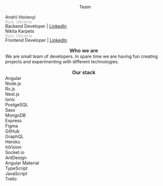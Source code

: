 <div style="display: flex; align-items: center; justify-content: center; padding: 16px">
 <div class="logo"></div>
 <div class="badge" style="margin-left: 8px;">Team</div>
</div>

  <div class="profile">
    <div class="profile_img bimbam"></div>
    <div class="profile_description">
      <div class="profile_name">Andrii Horievyi</div>
      <div style="color: #aaa; line-height: 1">Kyiv, Ukraine</div>
      <div style="line-height: 1">Backend Developer |       
      <a href="https://www.linkedin.com/in/andrei-gorevoy/">LinkedIn</a>
      </div> 
    </div>
  </div>
  <div class="profile">
    <div class="profile_img nikkierendler"></div>
    <div class="profile_description">
      <div class="profile_name">Nikita Karpets</div>
      <div style="color: #aaa; line-height: 1">Kyiv, Ukraine</div>
      <div style="line-height: 1">Frontend Developer | 
      <a href="https://www.linkedin.com/in/nikita-k-571316174/">LinkedIn</a>
      </div> 
    </div>
  </div>

  <div style="text-align: center; font-size: 16px; font-weight: 600; padding-top: 16px;">Who we are</div>
  <div class="who_we_are">We are small team of developers. In spare time we are having fun creating projects and experimenting with different technologies.</div>

  <div style="text-align: center; font-size: 16px; font-weight: 600; padding-top: 16px;">Our stack</div>
  <div class="stack_items_container">
    <div class="stack_item stack_item_1">Angular</div>
    <div class="stack_item stack_item_2">Node.js</div>
    <div class="stack_item stack_item_3">Rx.js</div>
    <div class="stack_item stack_item_4">Nest.js</div>
    <div class="stack_item stack_item_5">Ionic</div>
    <div class="stack_item stack_item_6">PostgeSQL</div>
    <div class="stack_item stack_item_7">Sass</div>
    <div class="stack_item stack_item_8">MongoDB</div>

  </div>

   <div class="additional_items_container">
    <div class="additional_item additional_item_1 tooltip">
    <span class="tooltiptext">Express</span>
    </div>
    <div class="additional_item additional_item_2 tooltip">
    <span class="tooltiptext">Figma</span>
    </div>
    <div class="additional_item additional_item_3 tooltip">
    <span class="tooltiptext">GitHub</span>
    </div>
    <div class="additional_item additional_item_4 tooltip">
    <span class="tooltiptext">GraphQL</span>
    </div>
    <div class="additional_item additional_item_5 tooltip">
    <span class="tooltiptext">Heroku</span>
    </div>
    <div class="additional_item additional_item_6 tooltip">
    <span class="tooltiptext">InVision</span>
    </div>
    <div class="additional_item additional_item_7 tooltip">
    <span class="tooltiptext">Socket.io</span>
    </div>
    <div class="additional_item additional_item_8 tooltip">
    <span class="tooltiptext">AntDesign</span>
    </div>
    <div class="additional_item additional_item_9 tooltip">
    <span class="tooltiptext">Angular Material</span>
    </div>
    <div class="additional_item additional_item_10 tooltip">
    <span class="tooltiptext">TypeScript</span>
    </div>
    <div class="additional_item additional_item_11 tooltip">
    <span class="tooltiptext">JavaScript</span>
    </div>
    <div class="additional_item additional_item_12 tooltip">
    <span class="tooltiptext">Trello</span>
    </div>
  </div>

<!-- - [Projects](?id=projects)
- [Articles](?id=articles) -->

